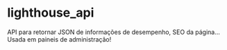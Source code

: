 # lighthouse_api

API para retornar JSON de informações de desempenho, SEO da página... Usada em paineis de administração!
